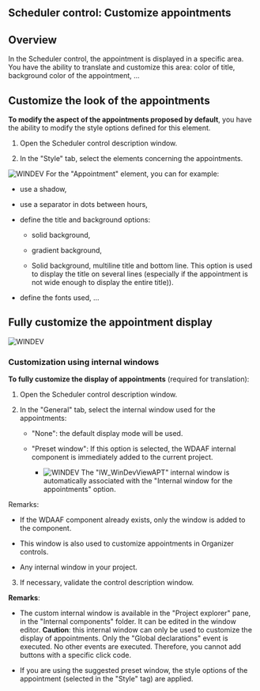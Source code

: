 
## Scheduler control: Customize appointments
			

<a name="NOTE1"></a>
<a name="NOTE1_1"></a>


## Overview
<a name="overview_ELTTEXTE000164"></a>
In the Scheduler control, the appointment is displayed in a specific area. You have the ability to translate and customize this area: color of title, background color of the appointment, ...

<a name="NOTE2"></a>
<a name="NOTE2_1"></a>


## Customize the look of the appointments
<a name="customize_the_look_the_appointments_ELTTEXTE000188"></a>
**To modify the aspect of the appointments proposed by default**, you have the ability to modify the style options defined for this element.  

1. Open the Scheduler control description window. 

2. In the "Style" tab, select the elements concerning the appointments. 




![WINDEV](https://doc.pcsoft.fr/ext/images/us/WD.png) For the "Appointment" element, you can for example: 

- use a shadow,

- use a separator in dots between hours, 

- define the title and background options: 

	- solid background,

	- gradient background,

	- Solid background, multiline title and bottom line. This option is used to display the title on several lines (especially if the appointment is not wide enough to display the entire title)).




- define the fonts used, ...






<a name="NOTE3"></a>
<a name="NOTE3_1"></a>


## Fully customize the appointment display
<a name="fully_customize_the_appointment_display_ELTTEXTE000212"></a>
![WINDEV](https://doc.pcsoft.fr/ext/images/us/WD.png) 

### Customization using internal windows
<a name="customization_using_internal_windows_ELTPARAGRAPHE000052"></a>

**To fully customize the display of appointments** (required for translation):

1. Open the Scheduler control description window. 

2. In the "General" tab, select the internal window used for the appointments: 

	- "None": the default display mode will be used. 

	- "Preset window": If this option is selected, the WDAAF internal component is immediately added to the current project. 

		- ![WINDEV](https://doc.pcsoft.fr/ext/images/us/WD.png) The "IW_WinDevViewAPT" internal window is automatically associated with the "Internal window for the appointments" option. 


 Remarks: 

- If the WDAAF component already exists, only the window is added to the component.  

- This window is also used to customize appointments in Organizer controls.  

- Any internal window in your project. 

3. If necessary, validate the control description window. 




**Remarks**: 

- The custom internal window is available in the "Project explorer" pane, in the "Internal components" folder. It can be edited in the window editor. 
	**Caution**: this internal window can only be used to customize the display of appointments. Only the "Global declarations" event is executed. No other events are executed. Therefore, you cannot add buttons with a specific click code. 

- If you are using the suggested preset window, the style options of the appointment (selected in the "Style" tag) are applied.







